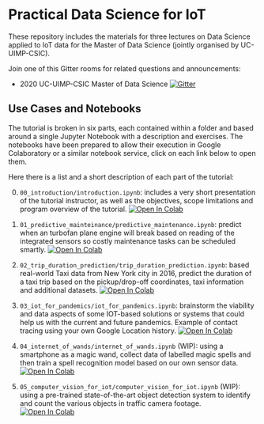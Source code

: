 # Practical Data Science for IoT

These repository includes the materials for three lectures on Data Science
applied to IoT data for the Master of Data Science (jointly organised by UC-UIMP-CSIC).

Join one of this Gitter rooms for related questions and announcements:
  - 2020 UC-UIMP-CSIC Master of Data Science [![Gitter](https://badges.gitter.im/datalab_ml_iot/community.svg)]([![Gitter](https://badges.gitter.im/datalab_ml_iot/master_2020_unican.svg)](https://gitter.im/datalab_ml_iot/master_2020_unican?utm_source=badge&utm_medium=badge&utm_campaign=pr-badge))


## Use Cases and Notebooks

The tutorial is broken in six parts, each contained within a folder and based around
a single Jupyter Notebook with a description and exercises.
The notebooks have been prepared to allow their
execution in Google Colaboratory or a similar notebook service,
click on each link below to open them.

Here there is a list and a short description of each part of the tutorial:

0. `00_introduction/introduction.ipynb`: includes a very short presentation of the
  tutorial instructor, as well as the objectives, scope limitations and program
  overview of the tutorial.
  [![Open In Colab](https://colab.research.google.com/assets/colab-badge.svg)]( https://colab.research.google.com/github/pablodecm/datalab_ml_iot/blob/master/00_introduction/introduction.ipynb)

1. `01_predictive_mainteinance/predictive_maintenance.ipynb`: predict when an turbofan
  plane engine will break based on reading of the integrated sensors so costly maintenance
  tasks can be scheduled smartly.
  [![Open In Colab](https://colab.research.google.com/assets/colab-badge.svg)]( https://colab.research.google.com/github/pablodecm/datalab_ml_iot/blob/master/01_predictive_mainteinance/predictive_maintenance.ipynb)

2. `02_trip_duration_prediction/trip_duration_prediction.ipynb`: based real-world Taxi
  data from New York city in 2016, predict the duration of a taxi trip based on the
  pickup/drop-off coordinates, taxi information and additional datasets.
  [![Open In Colab](https://colab.research.google.com/assets/colab-badge.svg)]( https://colab.research.google.com/github/pablodecm/datalab_ml_iot/blob/master/02_trip_duration_prediction/trip_duration_prediction.ipynb)

3. `03_iot_for_pandemics/iot_for_pandemics.ipynb`: brainstorm the viability and data aspects of some IOT-based solutions or systems that could help us with the current and future pandemics. Example of contact tracing using your own Google Location history.
  [![Open In Colab](https://colab.research.google.com/assets/colab-badge.svg)]( https://colab.research.google.com/github/pablodecm/datalab_ml_iot/blob/master/03_iot_for_pandemics/iot_for_pandemics.ipynb)

4. `04_internet_of_wands/internet_of_wands.ipynb` (WIP): using a smartphone as a magic wand,
  collect data of labelled magic spells and then train a spell recognition model
  based on our own sensor data. 
  [![Open In Colab](https://colab.research.google.com/assets/colab-badge.svg)]( https://colab.research.google.com/github/pablodecm/datalab_ml_iot/blob/master/04_internet_of_wands/internet_of_wands.ipynb)

5. `05_computer_vision_for_iot/computer_vision_for_iot.ipynb` (WIP): using a pre-trained state-of-the-art
   object detection system to identify and count the various objects in traffic camera footage.
  [![Open In Colab](https://colab.research.google.com/assets/colab-badge.svg)]( https://colab.research.google.com/github/pablodecm/datalab_ml_iot/blob/master/05_computer_vision_for_iot/computer_vision_for_iot.ipynb)
